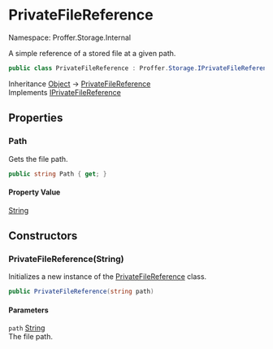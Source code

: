 # PrivateFileReference

Namespace: Proffer.Storage.Internal

A simple reference of a stored file at a given path.

```csharp
public class PrivateFileReference : Proffer.Storage.IPrivateFileReference
```

Inheritance [Object](https://docs.microsoft.com/en-us/dotnet/api/system.object) → [PrivateFileReference](./proffer.storage.internal.privatefilereference)<br>
Implements [IPrivateFileReference](./proffer.storage.iprivatefilereference)

## Properties

### **Path**

Gets the file path.

```csharp
public string Path { get; }
```

#### Property Value

[String](https://docs.microsoft.com/en-us/dotnet/api/system.string)<br>

## Constructors

### **PrivateFileReference(String)**

Initializes a new instance of the [PrivateFileReference](./proffer.storage.internal.privatefilereference) class.

```csharp
public PrivateFileReference(string path)
```

#### Parameters

`path` [String](https://docs.microsoft.com/en-us/dotnet/api/system.string)<br>
The file path.
